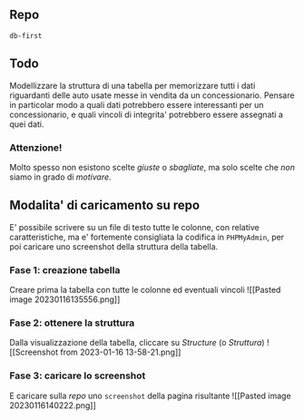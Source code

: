 ## Repo
`db-first`

## Todo
Modellizzare la struttura di una tabella per memorizzare tutti i dati riguardanti delle auto usate messe in vendita da un concessionario. Pensare in particolar modo a quali dati potrebbero essere interessanti per un concessionario, e quali vincoli di integrita' potrebbero essere assegnati a quei dati.

### Attenzione!
Molto spesso non esistono scelte *giuste* o *sbagliate*, ma solo scelte che *non* siamo in grado di *motivare*.

## Modalita' di caricamento su repo
E' possibile scrivere su un file di testo tutte le colonne, con relative caratteristiche, ma e' fortemente consigliata la codifica in `PHPMyAdmin`, per poi caricare uno screenshot della struttura della tabella.

### Fase 1: creazione tabella
Creare prima la tabella con tutte le colonne ed eventuali vincoli
![[Pasted image 20230116135556.png]]

### Fase 2: ottenere la struttura
Dalla visualizzazione della tabella, cliccare su *Structure* (o *Struttura*)
![[Screenshot from 2023-01-16 13-58-21.png]]

### Fase 3: caricare lo screenshot
E caricare sulla *repo* uno `screenshot` della pagina risultante
![[Pasted image 20230116140222.png]]